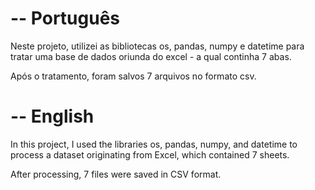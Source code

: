 # -- Português
Neste projeto, utilizei as bibliotecas os, pandas, numpy e datetime para tratar uma base de dados oriunda do excel - a qual continha 7 abas.

Após o tratamento, foram salvos 7 arquivos no formato csv.

# -- English
In this project, I used the libraries os, pandas, numpy, and datetime to process a dataset originating from Excel, which contained 7 sheets.

After processing, 7 files were saved in CSV format.
